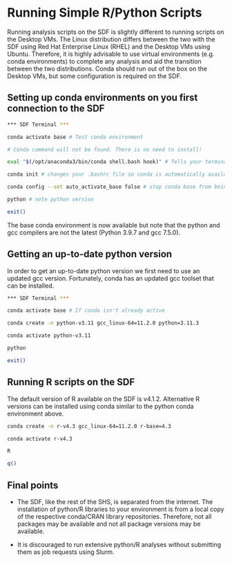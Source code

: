 # Running Simple R/Python Scripts

Running analysis scripts on the SDF is slightly different to running scripts on the Desktop VMs.
The Linux distribution differs between the two with the SDF using Red Hat Enterprise Linux (RHEL) and the Desktop VMs using Ubuntu.
Therefore, it is highly advisable to use virtual environments (e.g. conda environments) to complete any analysis and aid the transition between the two distributions.
Conda should run out of the box on the Desktop VMs, but some configuration is required on the SDF.

## Setting up conda environments on you first connection to the SDF

```bash
*** SDF Terminal ***

conda activate base # Test conda environment

# Conda command will not be found. There is no need to install!

eval "$(/opt/anaconda3/bin/conda shell.bash hook)" # Tells your terminal where conda is

conda init # changes your .bashrc file so conda is automatically available in the future

conda config --set auto_activate_base false # stop conda base from being activated on startup

python # note python version

exit()
```

The base conda environment is now available but note that the python and gcc compilers are not the latest (Python 3.9.7 and gcc 7.5.0).

## Getting an up-to-date python version

In order to get an up-to-date python version we first need to use an updated gcc version.
Fortunately, conda has an updated gcc toolset that can be installed.

```bash
*** SDF Terminal ***

conda activate base # If conda isn't already active

conda create -n python-v3.11 gcc_linux-64=11.2.0 python=3.11.3

conda activate python-v3.11

python

exit()
```

## Running R scripts on the SDF

The default version of R available on the SDF is v4.1.2. Alternative R versions can be installed using conda similar to the python conda environment above.

```bash
conda create -n r-v4.3 gcc_linux-64=11.2.0 r-base=4.3

conda activate r-v4.3

R

q()

```

## Final points

- The SDF, like the rest of the SHS, is separated from the internet. The installation of python/R libraries to your environment is from a local copy of the respective conda/CRAN library repositories. Therefore, not all packages may be available and not all package versions may be available.

- It is discouraged to run extensive python/R analyses without submitting them as job requests using Slurm.
